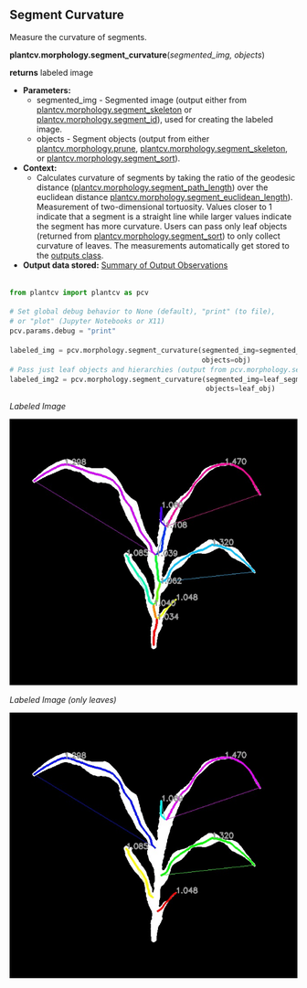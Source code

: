 ## Segment Curvature

Measure the curvature of segments.   

**plantcv.morphology.segment_curvature**(*segmented_img, objects*)

**returns** labeled image 

- **Parameters:**
    - segmented_img - Segmented image (output either from [plantcv.morphology.segment_skeleton](segment_skeleton.md)
    or [plantcv.morphology.segment_id](segment_id.md)), used for creating the labeled image. 
    - objects - Segment objects (output from either [plantcv.morphology.prune](prune.md),
    [plantcv.morphology.segment_skeleton](segment_skeleton.md), or
    [plantcv.morphology.segment_sort](segment_sort.md)).
- **Context:**
    - Calculates curvature of segments by taking the ratio of the geodesic distance ([plantcv.morphology.segment_path_length](segment_pathlength.md))
    over the euclidean distance [plantcv.morphology.segment_euclidean_length](segment_euclidean_length.md)). Measurement of two-dimensional tortuosity.
    Values closer to 1 indicate that a segment is a straight line while larger values indicate the segment has more curvature.
    Users can pass only leaf objects (returned from [plantcv.morphology.segment_sort](segment_sort.md)) to only collect curvature of leaves. The 
    measurements automatically get stored to the [outputs class](outputs.md). 
- **Output data stored:** [Summary of Output Observations](output_measurements.md#summary-of-output-observations)

```python

from plantcv import plantcv as pcv

# Set global debug behavior to None (default), "print" (to file), 
# or "plot" (Jupyter Notebooks or X11)
pcv.params.debug = "print"

labeled_img = pcv.morphology.segment_curvature(segmented_img=segmented_img, 
                                               objects=obj)
# Pass just leaf objects and hierarchies (output from pcv.morphology.segment_sort) 
labeled_img2 = pcv.morphology.segment_curvature(segmented_img=leaf_segmented,
                                                objects=leaf_obj)

```

*Labeled Image*

![Screenshot](img/documentation_images/segment_curvature/labeled_curvature.jpg)

*Labeled Image (only leaves)*

![Screenshot](img/documentation_images/segment_curvature/labeled_leaf_curvature.jpg)
